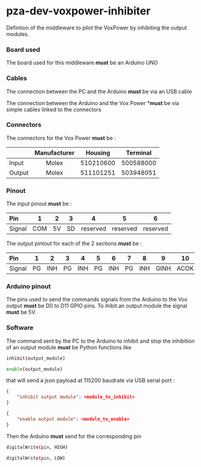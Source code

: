 # pza-dev-voxpower-inhibiter

Defintion of the middleware to pilot the VoxPower by inhibiting the output modules.

### Board used

The board used for this middleware **must** be an Arduino UNO


### Cables

The connection between the PC and the Arduino **must** be via an USB cable

The connection between the Arduino and the Vox Power ***must** be via simple cables linked to the connectors

### Connectors

The connectors for the Vox Power **must** be :

|        | Manufacturer | Housing   | Terminal  |
| :----- | :----------: | :-------: | :-------: |
| Input  | Molex        | 510210600 | 500588000 |
| Output | Molex        | 511101251 | 503948051 |

### Pinout

The input pinout **must** be :

| Pin    | 1        | 2        | 3        | 4        | 5        | 6        |
| :----- | :------: | :------: | :------: | :------: | :------: | :------: |
| Signal | COM      | 5V       | SD       | reserved | reserved | reserved |


The output pintout for each of the 2 sections **must** be :

| Pin    | 1    | 2    | 3    | 4    | 5    | 6    | 7    | 8    | 9    | 10   | 11   | 12   |
| :----- | :--: | :--: | :--: | :--: | :--: | :--: | :--: | :--: | :--: | :--: | :--: | :--: |
| Signal | PG   | INH  |  PG  | INH  | PG   | INH  | PG   | INH  | GINH | ACOK | 5V   | COM  |

### Arduino pinout 

The pins used to send the commands signals from the Arduino to the Vox output **must** be D0 to D11 GPIO pins.
To ihibit an output module the signal **must** be 5V.

### Software

The command sent by the PC to the Arduino to inhibit and stop the inhibition of an output module **must** be Python functions like
```bash
inhibit(output_module)

enable(output_module)
```

that will send a json payload at 115200 baudrate via USB serial port :
```json
{
    "inhibit output module": <module_to_inhibit>
}

{
    "enable output module": <module_to_enable>
}
```

Then the Arduino **must** send for the corresponding pin
```bash
digitalWrite(pin, HIGH)

digitalWrite(pin, LOW)
```
